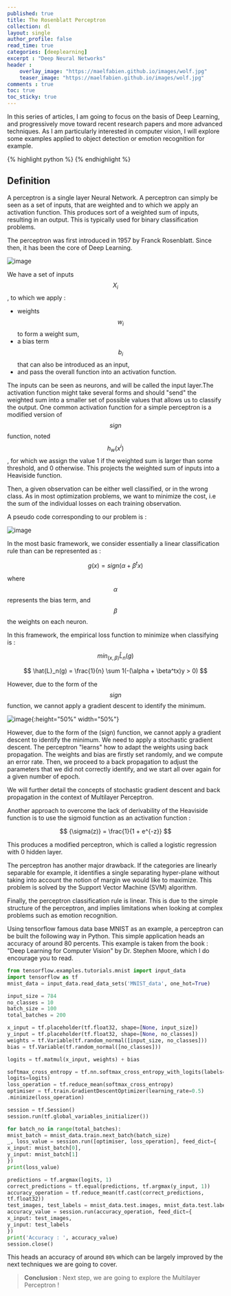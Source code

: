 ```yaml
---
published: true
title: The Rosenblatt Perceptron
collection: dl
layout: single
author_profile: false
read_time: true
categories: [deeplearning]
excerpt : "Deep Neural Networks"
header :
    overlay_image: "https://maelfabien.github.io/images/wolf.jpg"
    teaser_image: "https://maelfabien.github.io/images/wolf.jpg"
comments : true
toc: true
toc_sticky: true
---
```

In this series of articles, I am going to focus on the basis of Deep Learning, and progressively move toward recent research papers and more advanced techniques. As I am particularly interested in computer vision, I will explore some examples applied to object detection or emotion recognition for example.

{% highlight python %}
{% endhighlight %}

<script type="text/javascript" async
    src="https://cdn.mathjax.org/mathjax/latest/MathJax.js?config=TeX-MML-AM_CHTML">
</script>

## Definition

A perceptron is a single layer Neural Network. A perceptron can simply be seen as a set of inputs, that are weighted and to which we apply an activation function. This produces sort of a weighted sum of inputs, resulting in an output. This is typically used for binary classification problems. 

The perceptron was first introduced in 1957 by Franck Rosenblatt. Since then, it has been the core of Deep Learning.


![image](https://maelfabien.github.io/images/perceptron.png)

We have a set of inputs $$ X_i $$, to which we apply :
- weights $$ w_i $$ to form a weight sum,
- a bias term $$ b_i $$ that can also be introduced as an input,
- and pass the overall function into an activation function.


The inputs can be seen as neurons, and will be called the input layer.The activation function might take several forms and should "send" the weighted sum into a smaller set of possible values that allows us to classify the output. One common activation function for a simple perceptron is a modified version of $$ sign $$ function, noted $$ h_w(x^i) $$, for which we assign the value 1 if the weighted sum is larger than some threshold, and 0 otherwise. This projects the weighted sum of inputs into a Heaviside function.

Then, a given observation can be either well classified, or in the wrong class. As in most optimization problems, we want to minimize the cost, i.e the sum of the individual losses on each training observation.

A pseudo code corresponding to our problem is :

![image](https://maelfabien.github.io/images/pseudo.png)


In the most basic framework, we consider essentially a linear classification rule than can be represented as :

$$ g(x) = sign({\alpha + \beta^tx}) $$


where $$ {\alpha} $$ represents the bias term, and $$ {\beta} $$ the weights on each neuron.

In this framework, the empirical loss function to minimize when classifying is :

$$ min_{(x, {\beta})}\hat{L}_n(g) $$

$$ \hat{L}_n(g) = \frac{1}{n} \sum 1(-(\alpha + \beta^tx)y > 0)  $$

However, due to the form of the $$ sign $$ function, we cannot apply a gradient descent to identify the minimum. 


![image](https://maelfabien.github.io/images/Signum_function.svg.png){:height="50%" width="50%"}

However, due to the form of the \(sign\) function, we cannot apply a gradient descent to identify the minimum. We need to apply a stochastic gradient descent. The perceptron "learns" how to adapt the weights using back propagation. The weights and bias are firstly set randomly, and we compute an error rate. Then, we proceed to a back propagation to adjust the parameters that we did not correctly identify, and we start all over again for a given number of epoch.

We will further detail the concepts of stochastic gradient descent and back propagation in the context of Multilayer Perceptron.

Another approach to overcome the lack of derivability of the Heaviside function is to use the sigmoid function as an activation function :

$$ {\sigma(z)} = \frac{1}{1 + e^{-z}}  $$

This produces a modified perceptron, which is called a logistic regression with 0 hidden layer.

The perceptron has another major drawback. If the categories are linearly separable for example, it identifies a single separating hyper-plane without taking into account the notion of margin we would like to maximize. This problem is solved by the Support Vector Machine (SVM) algorithm.

Finally, the perceptron classification rule is linear. This is due to the simple structure of the perceptron, and implies limitations when looking at complex problems such as emotion recognition.

Using tensorflow famous data base MNIST as an example, a perceptron can be built the following way in Python. This simple application heads an accuracy of around 80 percents. This example is taken from the book : "Deep Learning for Computer Vision" by Dr. Stephen Moore, which I do encourage you to read.

```python
from tensorflow.examples.tutorials.mnist import input_data
import tensorflow as tf
mnist_data = input_data.read_data_sets('MNIST_data', one_hot=True)

input_size = 784
no_classes = 10
batch_size = 100
total_batches = 200

x_input = tf.placeholder(tf.float32, shape=[None, input_size])
y_input = tf.placeholder(tf.float32, shape=[None, no_classes])
weights = tf.Variable(tf.random_normal([input_size, no_classes]))
bias = tf.Variable(tf.random_normal([no_classes]))

logits = tf.matmul(x_input, weights) + bias

softmax_cross_entropy = tf.nn.softmax_cross_entropy_with_logits(labels=y_input,
logits=logits)
loss_operation = tf.reduce_mean(softmax_cross_entropy)
optimiser = tf.train.GradientDescentOptimizer(learning_rate=0.5)
.minimize(loss_operation)

session = tf.Session()
session.run(tf.global_variables_initializer())

for batch_no in range(total_batches):
mnist_batch = mnist_data.train.next_batch(batch_size)
_, loss_value = session.run([optimiser, loss_operation], feed_dict={
x_input: mnist_batch[0],
y_input: mnist_batch[1]
})
print(loss_value)

predictions = tf.argmax(logits, 1)
correct_predictions = tf.equal(predictions, tf.argmax(y_input, 1))
accuracy_operation = tf.reduce_mean(tf.cast(correct_predictions,
tf.float32))
test_images, test_labels = mnist_data.test.images, mnist_data.test.labels
accuracy_value = session.run(accuracy_operation, feed_dict={
x_input: test_images,
y_input: test_labels
})
print('Accuracy : ', accuracy_value)
session.close()
```
This heads an accuracy of around `80%` which can be largely improved by the next techniques we are going to cover.

> **Conclusion** : Next step, we are going to explore the Multilayer Perceptron !
